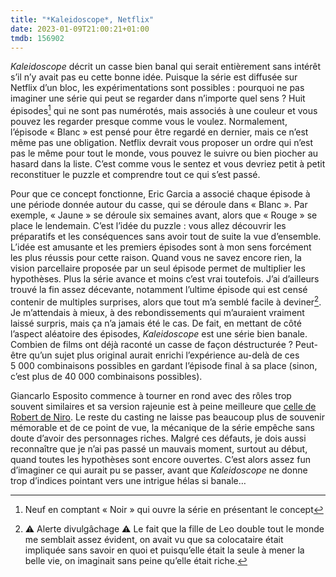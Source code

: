 ```yaml
---
title: "*Kaleidoscope*, Netflix"
date: 2023-01-09T21:00:21+01:00
tmdb: 156902 
---
```


*Kaleidoscope* décrit un casse bien banal qui serait entièrement sans intérêt s’il n’y avait pas eu cette bonne idée. Puisque la série est diffusée sur Netflix d’un bloc, les expérimentations sont possibles : pourquoi ne pas imaginer une série qui peut se regarder dans n’importe quel sens ? Huit épisodes[^1] qui ne sont pas numérotés, mais associés à une couleur et vous pouvez les regarder presque comme vous le voulez. Normalement, l’épisode « Blanc » est pensé pour être regardé en dernier, mais ce n’est même pas une obligation. Netflix devrait vous proposer un ordre qui n’est pas le même pour tout le monde, vous pouvez le suivre ou bien piocher au hasard dans la liste. C’est comme vous le sentez et vous devriez petit à petit reconstituer le puzzle et comprendre tout ce qui s’est passé.

Pour que ce concept fonctionne, Eric Garcia a associé chaque épisode à une période donnée autour du casse, qui se déroule dans « Blanc ». Par exemple, « Jaune » se déroule six semaines avant, alors que « Rouge » se place le lendemain. C’est l’idée du puzzle : vous allez découvrir les préparatifs et les conséquences sans avoir tout de suite la vue d’ensemble. L’idée est amusante et les premiers épisodes sont à mon sens forcément les plus réussis pour cette raison. Quand vous ne savez encore rien, la vision parcellaire proposée par un seul épisode permet de multiplier les hypothèses. Plus la série avance et moins c’est vrai toutefois. J’ai d’ailleurs trouvé la fin assez décevante, notamment l’ultime épisode qui est censé contenir de multiples surprises, alors que tout m’a semblé facile à deviner[^2]. Je m’attendais à mieux, à des rebondissements qui m’auraient vraiment laissé surpris, mais ça n’a jamais été le cas. De fait, en mettant de côté l’aspect aléatoire des épisodes, *Kaleidoscope* est une série bien banale. Combien de films ont déjà raconté un casse de façon déstructurée ? Peut-être qu’un sujet plus original aurait enrichi l’expérience au-delà de ces 5 000 combinaisons possibles en gardant l’épisode final à sa place                 (sinon, c’est plus de 40 000 combinaisons possibles).

Giancarlo Esposito commence à tourner en rond avec des rôles trop souvent similaires et sa version rajeunie est à peine meilleure que [celle de Robert de Niro](https://voiretmanger.fr/irishman-scorsese/). Le reste du casting ne laisse pas beaucoup plus de souvenir mémorable et de ce point de vue, la mécanique de la série empêche sans doute d’avoir des personnages riches. Malgré ces défauts, je dois aussi reconnaître que je n’ai pas passé un mauvais moment, surtout au début, quand toutes les hypothèses sont encore ouvertes. C’est alors assez fun d’imaginer ce qui aurait pu se passer, avant que *Kaleidoscope* ne donne trop d’indices pointant vers une intrigue hélas si banale…


[^1]: Neuf en comptant « Noir » qui ouvre la série en présentant le concept

[^2]: ⚠️ Alerte divulgâchage ⚠️ Le fait que la fille de Leo double tout le monde me semblait assez évident, on avait vu que sa colocataire était impliquée sans savoir en quoi et puisqu’elle était la seule à mener la belle vie, on imaginait sans peine qu’elle était riche.  